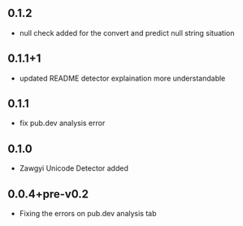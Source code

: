 ## 0.1.2

- null check added for the convert and predict null string situation

## 0.1.1+1

- updated README detector explaination more understandable

## 0.1.1

- fix pub.dev analysis error

## 0.1.0

- Zawgyi Unicode Detector added

## 0.0.4+pre-v0.2

- Fixing the errors on pub.dev analysis tab
